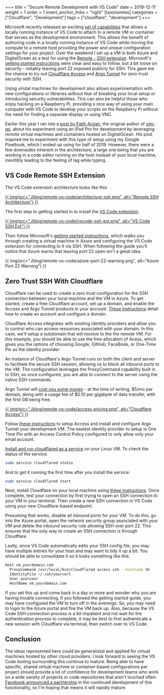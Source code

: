 +++
title = "Secure Remote Development with VS Code"
date = 2019-12-11
weight = 1
order = 1
insert_anchor_links = "right"
[taxonomies]
categories = ["Cloudflare", "Development"]
tags = ["cloudflare", "development"]
+++

Microsoft recently released an exciting [set of capabilities](https://code.visualstudio.com/docs/remote/ssh) that allows a locally running instance of VS Code to attach to a remote VM or container that serves as the development environment. This allows the benefit of authoring code in a locally running instance of VS Code while moving the compute to a remote host providing the power and unique configuration settings for your project. Over the weekend I set up a VM in both Azure and DigitalOcean as a test for using the [Remote - SSH extension](https://marketplace.visualstudio.com/items?itemName=ms-vscode-remote.remote-ssh). Microsoft's [getting started instructions](https://code.visualstudio.com/remote-tutorials/ssh/getting-started) were clear and easy to follow, but a bit loose on security - notably leaving port 22 exposed publicly for SSH. This gave me the chance to try out [Cloudflare Access](https://teams.cloudflare.com/access/) and [Argo Tunnel](https://www.cloudflare.com/products/argo-tunnel/) for zero-trust security with SSH.

<!-- more -->

Using virutal machines for development also allows experimentation with new configurations or libraries without fear of breaking your local setup or introducing security vulnerabilities. This can also be helpful those who enjoy hacking on a Raspberry Pi, providing a nice way of using your main computer with VS Code to develop your scripts on the Raspberry Pi without the need for finding a separate display or using VNC.

Earlier this year I ran into a [post by Fatih Arslan](https://arslan.io/2019/01/07/using-the-ipad-pro-as-my-development-machine/), the original author of [vim-go](https://github.com/fatih/vim-go), about his experiment using an iPad Pro for development by leveraging remote virtual machines and containers hosted on DigitalOcean. His post inspired me to experiment with this type of setup using my Google Pixelbook, which I ended up using for half of 2019. However, there were a few downsides inherent in the architecture, a large one being that you are working in a code editor running on the host instead of your local machine, inevitibly leading to the feeling of lag while typing.

## VS Code Remote SSH Extension

The VS Code extension architecture looks like this:

[{{ img(src="./blog/remote-vs-code/architecture-ssh.png", alt="Remote SSH Architecture") }}](https://code.visualstudio.com/blogs/2019/07/25/remote-ssh)

The first step to getting started in to install the [VS Code extension](https://marketplace.visualstudio.com/items?itemName=ms-vscode-remote.remote-ssh).

[{{ img(src="./blog/remote-vs-code/vscode-ssh-ext.png", alt="VS Code SSH Ext") }}](https://marketplace.visualstudio.com/items?itemName=ms-vscode-remote.remote-ssh)

Then follow Microsoft's [getting started instructions](https://code.visualstudio.com/remote-tutorials/ssh/getting-started), which walks you through creating a virtual machine in Azure and configuring the VS Code extension for connecting to it via SSH. When following the guide you'll notice that Azure warns that leaving port 22 open isn't a great idea.

{{ img(src="./blog/remote-vs-code/azure-port-22-warning.png", alt="Azure Port 22 Warning") }}

## Zero Trust SSH With Cloudflare

Cloudflare can be used to create a zero trust configuration for the SSH connection between your local machine and the VM in Azure. To get started, create a free Cloudflare account, set up a domain, and enable the Access and Argo Tunnel products in your account. [These instructions](https://support.cloudflare.com/hc/en-us/articles/201720164-Creating-a-Cloudflare-account-and-adding-a-website) detail how to create an account and configure a domain.

Cloudflare Access integrates with existing identity providers and allow you to control who can access resources associated with your domain. In this case, we'll setup a subdomain that will resolve to the the remote VM. For this example, you should be able to use the free allocation of Acess, which gives you the options of choosing Google, GitHub, FaceBook, or One-Time Pin as the identity provider.

An instance of Cloudflare's Argo Tunnel runs on both the client and server to facilitate the secure SSH session, allowing us to block all inbound ports to the VM. The configuration leverages the ProxyCommand capability built in to SSH, so once configured, you are able to connect to the server using the native SSH commands.

Argo Tunnel will [cost you some money](https://support.cloudflare.com/hc/en-us/articles/115000224192-Billing-for-Argo-) - at the time of writing, $5/mo per domain, along with a usage fee of $0.10 per gigabyte of data transfer, with the first GB being free.

[{{ img(src="./blog/remote-vs-code/access-pricing.png", alt="Cloudflare Access") }}](https://www.cloudflare.com/products/cloudflare-access/)

Follow [these instructions](https://developers.cloudflare.com/access/ssh/protecting-ssh-server/) to setup Access and install and configure Argo Tunnel your development VM. The easiest identity provider to setup is One Time Pin with an Access Control Policy configured to only allow only your email account.

[Install and run cloudflared as a service](https://developers.cloudflare.com/argo-tunnel/reference/service/) on your Linux VM. To check the status of the service:

```bash
sudo service cloudflared status
```

And to get it running the first time after you install the service:

```bash
sudo service cloudflared start
```

Next, install Cloudflare on your local machine using [these instructions](https://developers.cloudflare.com/access/ssh/connect-ssh/). Once complete, test your connection by first trying to open an SSH connection to your VM in your terminal. Then create a new SSH connection in VS Code using your new Cloudflare-based endpoint.

Presuming that works, disable all inbound ports for your VM. To do this, go into the Azure portal, open the network security group associated with your VM and delete the inbound security rule allowing SSH over port 22. This ensures that the only way to create an SSH connection is through Cloudflare.

Lastly, since VS Code automatically edits your SSH config file, you may have multiple entries for your host and may want to tidy it up a bit. You should be able to consolidate it so it looks something like this:

```bash
Host vm.yourdomain.com
  ProxyCommand /usr/local/bin/cloudflared access ssh --hostname %h
  IdentityFile ~/.ssh/yourcert
  User youruser
  HostName vm.yourdomain.com
```

If you set this up and come back in a day or more and wonder why you are having trouble connecting, if you followed the getting started guide, you may have configured the VM to turn off in the evenings. So, you may need to login to the Azure portal and fire the VM back up. Also, because the VS Code SSH connection process is a bit impatient and not wait for the authentication process to complete, it may be best to first authenticate a new session with Cloudflare via terminal, then switch over to VS Code.

## Conclusion

The ideas represented here could be generalized and applied for virtual machines hosted by other cloud providers. I look forward to seeing the VS Code tooling surrounding this continue to mature. Being able to have specific, shared virtual machine or container-based configurations per project should provide a lot of confidence for development teams who work on a wide variety of projects or code repositories that aren't touched often. [Facebook announced a partnership](https://developers.facebook.com/blog/post/2019/11/19/facebook-microsoft-partnering-remote-development/) in the continued development of this functionality, so I'm hoping that means it will rapidly mature.

